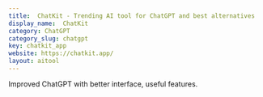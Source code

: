 ```yaml
---
title:  ChatKit - Trending AI tool for ChatGPT and best alternatives
display_name:  ChatKit
category: ChatGPT
category_slug: chatgpt
key: chatkit_app
website: https://chatkit.app/
layout: aitool
---
```


Improved ChatGPT with better interface, useful features.
